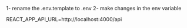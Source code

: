 1- rename the .env.template to .env
2- make changes in the env variable

REACT_APP_API_URL=http://localhost:4000/api